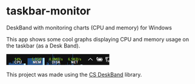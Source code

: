 # taskbar-monitor
DeskBand with monitoring charts (CPU and memory) for Windows

This app shows some cool graphs displaying CPU and memory usage on the taskbar (as a Desk Band).


![Example 1](media/demo.png)

This project was made using the  [CS DeskBand](https://github.com/dsafa/CSDeskBand) library.
